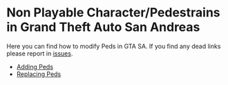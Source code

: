 # Non Playable Character/Pedestrains in Grand Theft Auto San Andreas
Here you can find how to modify Peds in GTA SA. If you find any dead links please report in [issues](https://github.com/Vampire-Lazy/modding-guides/issues).

- [Adding Peds](https://www.youtube.com/watch?v=IOsIuoON_2E)
- [Replacing Peds](https://www.youtube.com/watch?v=wLahhAETtS0)
